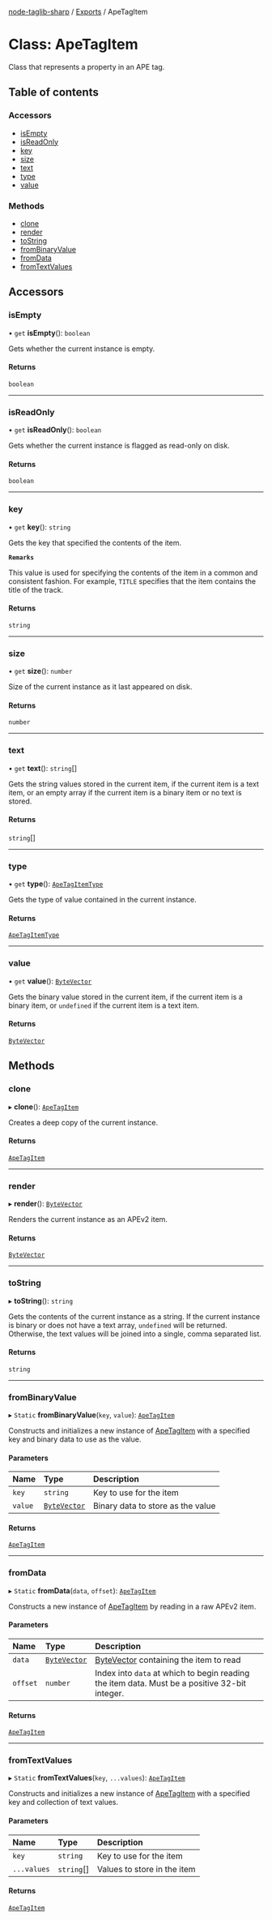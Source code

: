 [node-taglib-sharp](../README.md) / [Exports](../modules.md) / ApeTagItem

# Class: ApeTagItem

Class that represents a property in an APE tag.

## Table of contents

### Accessors

- [isEmpty](ApeTagItem.md#isempty)
- [isReadOnly](ApeTagItem.md#isreadonly)
- [key](ApeTagItem.md#key)
- [size](ApeTagItem.md#size)
- [text](ApeTagItem.md#text)
- [type](ApeTagItem.md#type)
- [value](ApeTagItem.md#value)

### Methods

- [clone](ApeTagItem.md#clone)
- [render](ApeTagItem.md#render)
- [toString](ApeTagItem.md#tostring)
- [fromBinaryValue](ApeTagItem.md#frombinaryvalue)
- [fromData](ApeTagItem.md#fromdata)
- [fromTextValues](ApeTagItem.md#fromtextvalues)

## Accessors

### isEmpty

• `get` **isEmpty**(): `boolean`

Gets whether the current instance is empty.

#### Returns

`boolean`

___

### isReadOnly

• `get` **isReadOnly**(): `boolean`

Gets whether the current instance is flagged as read-only on disk.

#### Returns

`boolean`

___

### key

• `get` **key**(): `string`

Gets the key that specified the contents of the item.

**`Remarks`**

This value is used for specifying the contents of the item in a common and
    consistent fashion. For example, `TITLE` specifies that the item contains the title of
    the track.

#### Returns

`string`

___

### size

• `get` **size**(): `number`

Size of the current instance as it last appeared on disk.

#### Returns

`number`

___

### text

• `get` **text**(): `string`[]

Gets the string values stored in the current item, if the current item is a text item, or
an empty array if the current item is a binary item or no text is stored.

#### Returns

`string`[]

___

### type

• `get` **type**(): [`ApeTagItemType`](../enums/ApeTagItemType.md)

Gets the type of value contained in the current instance.

#### Returns

[`ApeTagItemType`](../enums/ApeTagItemType.md)

___

### value

• `get` **value**(): [`ByteVector`](ByteVector.md)

Gets the binary value stored in the current item, if the current item is a binary item, or
`undefined` if the current item is a text item.

#### Returns

[`ByteVector`](ByteVector.md)

## Methods

### clone

▸ **clone**(): [`ApeTagItem`](ApeTagItem.md)

Creates a deep copy of the current instance.

#### Returns

[`ApeTagItem`](ApeTagItem.md)

___

### render

▸ **render**(): [`ByteVector`](ByteVector.md)

Renders the current instance as an APEv2 item.

#### Returns

[`ByteVector`](ByteVector.md)

___

### toString

▸ **toString**(): `string`

Gets the contents of the current instance as a string. If the current instance is binary or
does not have a text array, `undefined` will be returned. Otherwise, the text values will be
joined into a single, comma separated list.

#### Returns

`string`

___

### fromBinaryValue

▸ `Static` **fromBinaryValue**(`key`, `value`): [`ApeTagItem`](ApeTagItem.md)

Constructs and initializes a new instance of [ApeTagItem](ApeTagItem.md) with a specified key and binary
data to use as the value.

#### Parameters

| Name | Type | Description |
| :------ | :------ | :------ |
| `key` | `string` | Key to use for the item |
| `value` | [`ByteVector`](ByteVector.md) | Binary data to store as the value |

#### Returns

[`ApeTagItem`](ApeTagItem.md)

___

### fromData

▸ `Static` **fromData**(`data`, `offset`): [`ApeTagItem`](ApeTagItem.md)

Constructs a new instance of [ApeTagItem](ApeTagItem.md) by reading in a raw APEv2 item.

#### Parameters

| Name | Type | Description |
| :------ | :------ | :------ |
| `data` | [`ByteVector`](ByteVector.md) | [ByteVector](ByteVector.md) containing the item to read |
| `offset` | `number` | Index into `data` at which to begin reading the item data. Must be a positive 32-bit integer. |

#### Returns

[`ApeTagItem`](ApeTagItem.md)

___

### fromTextValues

▸ `Static` **fromTextValues**(`key`, `...values`): [`ApeTagItem`](ApeTagItem.md)

Constructs and initializes a new instance of [ApeTagItem](ApeTagItem.md) with a specified key and collection
of text values.

#### Parameters

| Name | Type | Description |
| :------ | :------ | :------ |
| `key` | `string` | Key to use for the item |
| `...values` | `string`[] | Values to store in the item |

#### Returns

[`ApeTagItem`](ApeTagItem.md)
